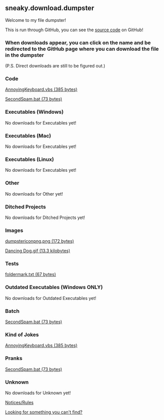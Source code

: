 ## sneaky.download.dumpster

Welcome to my file dumpster!

This is run through GitHub, you can see the [source code](https://github.com/ST5Sneaky/sneaky.download.dumpster) on GitHub!

### When downloads appear, you can click on the name and be redirected to the GitHub page where you can download the file in the dumpster
(P.S. Direct downloads are still to be figured out.)

### Code
[AnnoyingKeyboard.vbs (385 bytes)](https://github.com/ST5Sneaky/sneaky.download.dumpster/blob/main/downloads/AnnoyingKeyboard.vbs)
 
[SecondSpam.bat (73 bytes)](https://github.com/ST5Sneaky/sneaky.download.dumpster/blob/main/downloads/SecondSpam.bat)

### Executables (Windows)
No downloads for Executables yet!

### Executables (Mac)
No downloads for Executables yet!

### Executables (Linux)
No downloads for Executables yet!

### Other
No downloads for Other yet!

### Ditched Projects
No downloads for Ditched Projects yet!

### Images
[dumpstericonpng.png (172 bytes)](https://github.com/ST5Sneaky/sneaky.download.dumpster/blob/main/downloads/dumpstericonpng.png)
 
[Dancing Dog.gif (13.3 kilobytes)](https://github.com/ST5Sneaky/sneaky.download.dumpster/blob/main/downloads/Dancing%20Dog.gif)

### Tests
[foldermark.txt (67 bytes)](https://github.com/ST5Sneaky/sneaky.download.dumpster/blob/main/downloads/foldermark.txt)

### Outdated Executables (Windows ONLY)
No downloads for Outdated Executables yet!

### Batch
[SecondSpam.bat (73 bytes)](https://github.com/ST5Sneaky/sneaky.download.dumpster/blob/main/downloads/SecondSpam.bat)

### Kind of Jokes
[AnnoyingKeyboard.vbs (385 bytes)](https://github.com/ST5Sneaky/sneaky.download.dumpster/blob/main/downloads/AnnoyingKeyboard.vbs)

### Pranks
[SecondSpam.bat (73 bytes)](https://github.com/ST5Sneaky/sneaky.download.dumpster/blob/main/downloads/SecondSpam.bat)

### Unknown
No downloads for Unknown yet!

[Notices/Rules](notices.md)

[Looking for something you can't find?](lookingforcertainthings.md)
